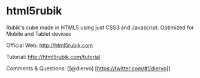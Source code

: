 html5rubik
==========

Rubik's cube made in HTML5 using just CSS3 and Javascript. Optimized for Mobile and Tablet devices

Official Web:
http://html5rubik.com

Tutorial:
http://html5rubik.com/tutorial

Comments & Questions: [[@diervo] [https://twitter.com/#!/diervo]]